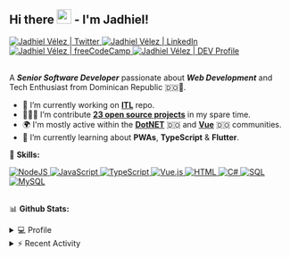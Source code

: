 ## Hi there <img src="https://media.giphy.com/media/hvRJCLFzcasrR4ia7z/giphy.gif" width="26"> -  I'm Jadhiel!

<a href="https://twitter.com/JadhielV">
    <img alt="Jadhiel Vélez | Twitter" title="Follow me on Twitter" src="https://img.shields.io/badge/Twitter-1DA1F2?style=for-the-badge&logo=twitter&logoColor=white"/>
</a>
<a href="https://www.linkedin.com/in/jadhielv/">
    <img alt="Jadhiel Vélez | LinkedIn" title="Connect with me on LinkedIn" src="https://img.shields.io/badge/LinkedIn-0077B5?style=for-the-badge&logo=linkedin&logoColor=white"/>
</a>
<a href="https://www.freecodecamp.org/jadhielv">
    <img alt="Jadhiel Vélez | freeCodeCamp" title="freeCodeCamp Certifications" src="https://img.shields.io/badge/freeCodeCamp-0A0A23?style=for-the-badge&logo=freeCodeCamp&logoColor=white"/>
</a>
<a href="https://dev.to/jadhielv">
    <img alt="Jadhiel Vélez | DEV Profile" title="Follow me on DEV Community" src="https://img.shields.io/badge/dev.to-0A0A0A?style=for-the-badge&logo=dev.to&logoColor=white"/>
</a>

<br />
<br />

A <em>**Senior Software Developer**</em> passionate about <em>**Web Development**</em> and Tech Enthusiast from Dominican Republic 🇩🇴🌴.

- 🔭 I’m currently working on **[ITL](https://github.com/Jadhielv/ITL)** repo.
- 👨🏻‍💻 I’m contribute **[23 open source projects](https://github.com/Jadhielv?tab=repositories&q=&type=fork)** in my spare time.
- 🌍 I'm mostly active within the **[DotNET](https://github.com/DotNetDo)** 🇩🇴 and **[Vue](https://github.com/VueDominicana)** 🇩🇴 communities.
- 🌱 I’m currently learning about **PWAs**, **TypeScript** & **Flutter**.

🚀 **Skills:**

<a href="https://github.com/search?q=user%3AJadhielv+is%3Arepo+language%3Ajavascript+fork%3Atrue">
    <img alt="NodeJS" src="https://img.shields.io/badge/Node.js%20-%2343853D.svg?logo=node.js&logoColor=white">
</a>
<a href="https://github.com/search?q=user%3AJadhielv+is%3Arepo+language%3Ajavascript+fork%3Atrue">
    <img alt="JavaScript" src="https://img.shields.io/badge/JavaScript%20-%23F7DF1E.svg?logo=javascript&logoColor=black">
</a>
<a href="https://github.com/search?q=user%3AJadhielv+is%3Arepo+language%3AtypeScript+fork%3Atrue">
    <img alt="TypeScript" src="https://img.shields.io/badge/TypeScript%20-%23007ACC.svg?logo=typescript&logoColor=white">
</a>
<a href="https://github.com/search?q=user%3AJadhielv+is%3Arepo+language%3Avue+fork%3Atrue">
    <img alt="Vue.js" src="https://img.shields.io/badge/Vue.js-%2335495e.svg?logo=vue.js&logoColor=%234FC08D">
</a>
<a href="https://github.com/search?q=user%3AJadhielv+is%3Arepo+language%3Ahtml+fork%3Atrue">
    <img alt="HTML" src="https://img.shields.io/badge/HTML%20-%23E34F26.svg?logo=html5&logoColor=white">
</a>
<a href="https://github.com/search?q=user%3AJadhielv+is%3Arepo+language%3Acsharp+fork%3Atrue">
    <img alt="C#" src="https://img.shields.io/badge/C%23%20-%23239120.svg?logo=c-sharp&logoColor=white">
</a>
<a href="#">
    <img alt="SQL" src="https://img.shields.io/badge/SQL%20-%23025E8C.svg?logo=amazon-dynamodb&logoColor=white">
</a>
<a href="#">
    <img alt="MySQL" src="https://img.shields.io/badge/MySQL-00000F.svg?logo=mysql&logoColor=white">
</a>

<br/>
<br/>

📊 **Github Stats:**

<details>
    <summary>💻 Profile</summary>
    <br/>

| [![Jadhiel Vélez's GitHub Stats](https://github-readme-stats.vercel.app/api?username=jadhielv&show_icons=true&icon_color=e81224&text_color=f8f8f2&title_color=7957d5&hide_title=true&theme=dark)](https://github.com/anuraghazra/github-readme-stats)	| [![Top Langs](https://github-readme-stats.vercel.app/api/top-langs/?username=jadhielv&layout=compact&text_color=f8f8f2&langs_count=8&hide_title=true&theme=dark)](https://github.com/anuraghazra/github-readme-stats)	|
|---	                                                                                                                  |---

***NOTE**: Top languages does not indicate my skill level or something like that, it's a github metric of which languages i've the most code.*
</details>


<details>
    <summary>⚡ Recent Activity</summary>
    <br/>
    
<!--START_SECTION:activity-->
1. 💪 Opened PR [#3](https://github.com/shikijs/shiki-playground/pull/3) in [shikijs/shiki-playground](https://github.com/shikijs/shiki-playground)
2. ❗️ Opened issue [#2](https://github.com/shikijs/shiki-playground/issues/2) in [shikijs/shiki-playground](https://github.com/shikijs/shiki-playground)
3. 🗣 Commented on [#6913](https://github.com/unoplatform/uno/issues/6913) in [unoplatform/uno](https://github.com/unoplatform/uno)
4. 🗣 Commented on [#6913](https://github.com/unoplatform/uno/issues/6913) in [unoplatform/uno](https://github.com/unoplatform/uno)
5. 🗣 Commented on [#6913](https://github.com/unoplatform/uno/issues/6913) in [unoplatform/uno](https://github.com/unoplatform/uno)
<!--END_SECTION:activity-->
</details>